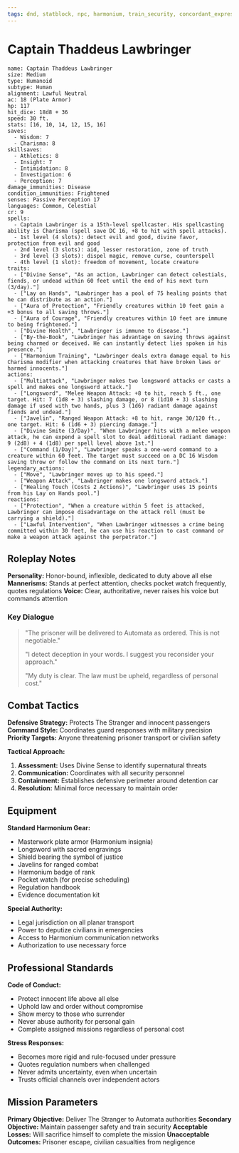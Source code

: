 ```yaml
---
tags: dnd, statblock, npc, harmonium, train_security, concordant_express, paladin
---
```


# Captain Thaddeus Lawbringer

```statblock  
name: Captain Thaddeus Lawbringer
size: Medium  
type: Humanoid
subtype: Human
alignment: Lawful Neutral  
ac: 18 (Plate Armor)  
hp: 117
hit_dice: 18d8 + 36  
speed: 30 ft.  
stats: [16, 10, 14, 12, 15, 16]  
saves:  
  - Wisdom: 7
  - Charisma: 8
skillsaves:  
  - Athletics: 8
  - Insight: 7
  - Intimidation: 8
  - Investigation: 6
  - Perception: 7
damage_immunities: Disease
condition_immunities: Frightened
senses: Passive Perception 17
languages: Common, Celestial
cr: 9
spells:  
  - Captain Lawbringer is a 15th-level spellcaster. His spellcasting ability is Charisma (spell save DC 16, +8 to hit with spell attacks).
  - 1st level (4 slots): detect evil and good, divine favor, protection from evil and good
  - 2nd level (3 slots): aid, lesser restoration, zone of truth
  - 3rd level (3 slots): dispel magic, remove curse, counterspell
  - 4th level (1 slot): freedom of movement, locate creature
traits:  
  - ["Divine Sense", "As an action, Lawbringer can detect celestials, fiends, or undead within 60 feet until the end of his next turn (3/day)."]
  - ["Lay on Hands", "Lawbringer has a pool of 75 healing points that he can distribute as an action."]
  - ["Aura of Protection", "Friendly creatures within 10 feet gain a +3 bonus to all saving throws."]
  - ["Aura of Courage", "Friendly creatures within 10 feet are immune to being frightened."]
  - ["Divine Health", "Lawbringer is immune to disease."]
  - ["By-the-Book", "Lawbringer has advantage on saving throws against being charmed or deceived. He can instantly detect lies spoken in his presence."]
  - ["Harmonium Training", "Lawbringer deals extra damage equal to his Charisma modifier when attacking creatures that have broken laws or harmed innocents."]
actions:  
  - ["Multiattack", "Lawbringer makes two longsword attacks or casts a spell and makes one longsword attack."]
  - ["Longsword", "Melee Weapon Attack: +8 to hit, reach 5 ft., one target. Hit: 7 (1d8 + 3) slashing damage, or 8 (1d10 + 3) slashing damage if used with two hands, plus 3 (1d6) radiant damage against fiends and undead."]
  - ["Javelin", "Ranged Weapon Attack: +8 to hit, range 30/120 ft., one target. Hit: 6 (1d6 + 3) piercing damage."]
  - ["Divine Smite (3/Day)", "When Lawbringer hits with a melee weapon attack, he can expend a spell slot to deal additional radiant damage: 9 (2d8) + 4 (1d8) per spell level above 1st."]
  - ["Command (1/Day)", "Lawbringer speaks a one-word command to a creature within 60 feet. The target must succeed on a DC 16 Wisdom saving throw or follow the command on its next turn."]
legendary_actions:  
  - ["Move", "Lawbringer moves up to his speed."]
  - ["Weapon Attack", "Lawbringer makes one longsword attack."]
  - ["Healing Touch (Costs 2 Actions)", "Lawbringer uses 15 points from his Lay on Hands pool."]
reactions:  
  - ["Protection", "When a creature within 5 feet is attacked, Lawbringer can impose disadvantage on the attack roll (must be carrying a shield)."]
  - ["Lawful Intervention", "When Lawbringer witnesses a crime being committed within 30 feet, he can use his reaction to cast command or make a weapon attack against the perpetrator."]
```

## Roleplay Notes

**Personality:** Honor-bound, inflexible, dedicated to duty above all else
**Mannerisms:** Stands at perfect attention, checks pocket watch frequently, quotes regulations
**Voice:** Clear, authoritative, never raises his voice but commands attention

### Key Dialogue
> "The prisoner will be delivered to Automata as ordered. This is not negotiable."
>
> "I detect deception in your words. I suggest you reconsider your approach."
>
> "My duty is clear. The law must be upheld, regardless of personal cost."

## Combat Tactics

**Defensive Strategy:** Protects The Stranger and innocent passengers
**Command Style:** Coordinates guard responses with military precision
**Priority Targets:** Anyone threatening prisoner transport or civilian safety

**Tactical Approach:**
1. **Assessment:** Uses Divine Sense to identify supernatural threats
2. **Communication:** Coordinates with all security personnel
3. **Containment:** Establishes defensive perimeter around detention car
4. **Resolution:** Minimal force necessary to maintain order

## Equipment

**Standard Harmonium Gear:**
- Masterwork plate armor (Harmonium insignia)
- Longsword with sacred engravings
- Shield bearing the symbol of justice
- Javelins for ranged combat
- Harmonium badge of rank
- Pocket watch (for precise scheduling)
- Regulation handbook
- Evidence documentation kit

**Special Authority:**
- Legal jurisdiction on all planar transport
- Power to deputize civilians in emergencies
- Access to Harmonium communication networks
- Authorization to use necessary force

## Professional Standards

**Code of Conduct:**
- Protect innocent life above all else
- Uphold law and order without compromise  
- Show mercy to those who surrender
- Never abuse authority for personal gain
- Complete assigned missions regardless of personal cost

**Stress Responses:**
- Becomes more rigid and rule-focused under pressure
- Quotes regulation numbers when challenged
- Never admits uncertainty, even when uncertain
- Trusts official channels over independent actors

## Mission Parameters

**Primary Objective:** Deliver The Stranger to Automata authorities
**Secondary Objective:** Maintain passenger safety and train security
**Acceptable Losses:** Will sacrifice himself to complete the mission
**Unacceptable Outcomes:** Prisoner escape, civilian casualties from negligence